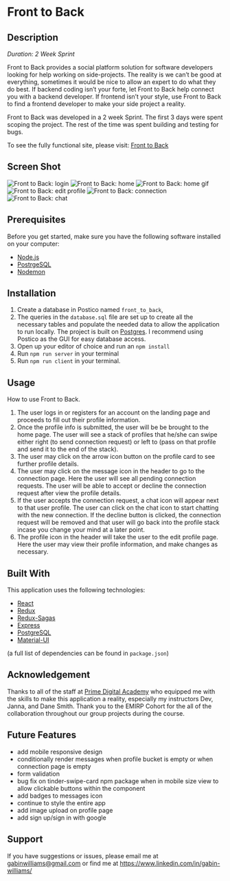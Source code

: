 # Front to Back

## Description

_Duration: 2 Week Sprint_

Front to Back provides a social platform solution for software developers looking for help working on side-projects. The reality is we can’t be good at everything, sometimes it would be nice to allow an expert to do what they do best. If backend coding isn’t your forte, let Front to Back help connect you with a backend developer. If frontend isn’t your style, use Front to Back to find a frontend developer to make your side project a reality.

Front to Back was developed in a 2 week Sprint. The first 3 days were spent scoping the project. The rest of the time was spent building and testing for bugs.

To see the fully functional site, please visit: [Front to Back](https://front-to-back.herokuapp.com/#/mainView)

## Screen Shot

![Front to Back: login](public/Images/LoginPage.png)
![Front to Back: home](public/Images/HomePage.png)
![Front to Back: home gif](public/Images/FrontToBack.gif)
![Front to Back: edit profile](public/Images/EditProfilePage.png)
![Front to Back: connection](public/Images/ConnectionPage.png)
![Front to Back: chat](public/Images/ChatPage.png)

## Prerequisites

Before you get started, make sure you have the following software installed on your computer:

- [Node.js](https://nodejs.org/en/)
- [PostrgeSQL](https://www.postgresql.org/)
- [Nodemon](https://nodemon.io/)

## Installation

1. Create a database in Postico named `front_to_back`,
2. The queries in the `database.sql` file are set up to create all the necessary tables and populate the needed data to allow the application to run locally. The project is built on [Postgres](https://www.postgresql.org/download/). I recommend using Postico as the GUI for easy database access.
3. Open up your editor of choice and run an `npm install`
4. Run `npm run server` in your terminal
5. Run `npm run client` in your terminal.

## Usage

How to use Front to Back.

1. The user logs in or registers for an account on the landing page and proceeds to fill out their profile information.
2. Once the profile info is submitted, the user will be be brought to the home page. The user will see a stack of profiles that he/she can swipe either right (to send connection request) or left to (pass on that profile and send it to the end of the stack).
3. The user may click on the arrow icon button on the profile card to see further profile details.
4. The user may click on the message icon in the header to go to the connection page. Here the user will see all pending connection requests. The user will be able to accept or decline the connection request after view the profile details.
5. If the user accepts the connection request, a chat icon will appear next to that user profile. The user can click on the chat icon to start chatting with the new connection. If the decline button is clicked, the connection request will be removed and that user will go back into the profile stack incase you change your mind at a later point.
6. The profile icon in the header will take the user to the edit profile page. Here the user may view their profile information, and make changes as necessary.

## Built With

This application uses the following technologies:

- [React](https://reactjs.org/)
- [Redux](https://maven.apache.org/)
- [Redux-Sagas](https://redux-saga.js.org/)
- [Express](https://expressjs.com/)
- [PostgreSQL](https://www.postgresql.org/)
- [Material-UI](https://material-ui.com/)

(a full list of dependencies can be found in `package.json`)

## Acknowledgement

Thanks to all of the staff at [Prime Digital Academy](https://www.primeacademy.io) who equipped me with the skills to make this application a reality, especially my instructors Dev, Janna, and Dane Smith. Thank you to the EMIRP Cohort for the all of the collaboration throughout our group projects during the course.

## Future Features

- add mobile responsive design
- conditionally render messages when profile bucket is empty or when connection page is empty
- form validation
- bug fix on tinder-swipe-card npm package when in mobile size view to allow clickable buttons within the component
- add badges to messages icon
- continue to style the entire app
- add image upload on profile page
- add sign up/sign in with google

## Support

If you have suggestions or issues, please email me at gabinwilliams@gmail.com or find me at https://www.linkedin.com/in/gabin-williams/
